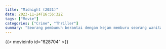 ```yaml
---
title: "Midnight (2021)"
date: 2023-11-24T16:56:32Z
tags: ["Movie"]
categories: ["Crime", "Thriller"]
summary: "Seorang pembunuh berantai dengan kejam memburu seorang wanita tunarungu di jalanan Korea Selatan setelah dia menyaksikan kejahatan brutalnya."
---
```


<mux-player stream-type="on-demand"
src="https://kp3d-my.sharepoint.com/personal/ryoo_kp3d_onmicrosoft_com/_layouts/15/download.aspx?share=EW3-fyqotjVLkt1oCiA6x8wBILGcNzd3j-A5EJNES3du5g" prefer-playback="mse" controls>

</mux-player>


{{< movieinfo id="628704" >}}

<script src="https://cdn.jsdelivr.net/npm/@mux/mux-player"></script>

 <script type="application/ld+json ">
{
"@context": "https://schema.org/",
"@type": "VideoObject",
"name": "Midnight (2021)",
"contentUrl": "https://stream.mux.com/P1mWLT58dTiZCh5eVPWCH01uIxkJ2n1cEqFWj1Kzx3Ks.m3u8",
"thumbnailUrl": "https://www.themoviedb.org/t/p/original/kvT2LSB5vXjxL71YWuS8tRA8tw0.jpg?width=314&fit_mode=preserve&time=25",
"uploadDate": "2023-11-24T16:56:32Z",
}

</script>